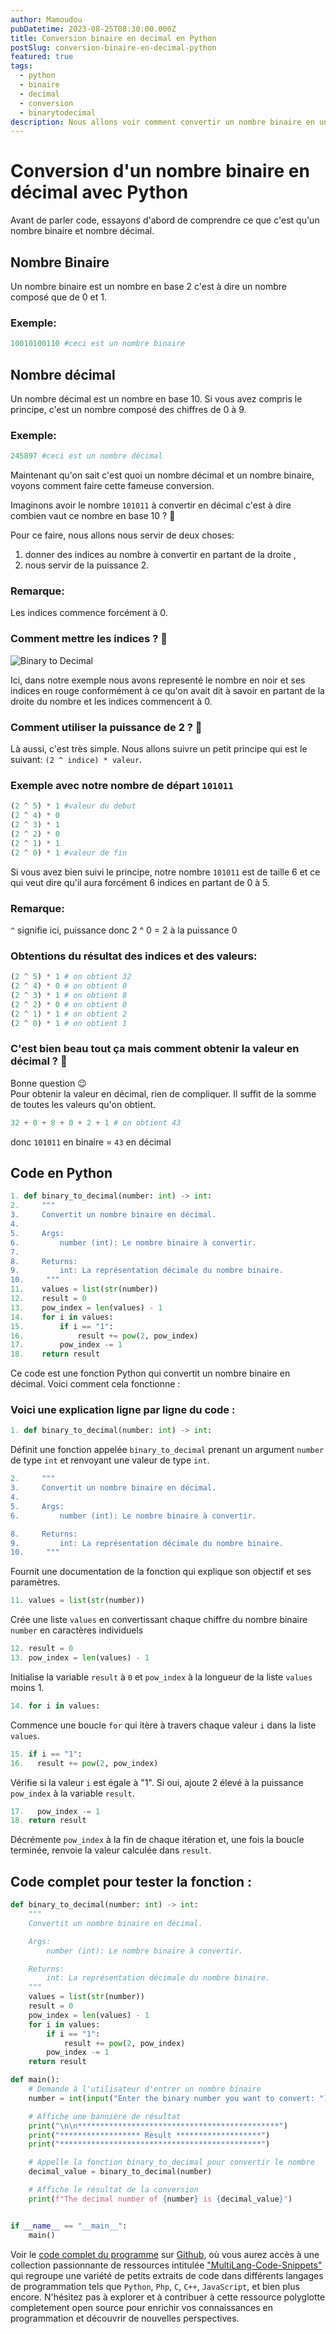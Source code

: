 ```yaml
---
author: Mamoudou
pubDatetime: 2023-08-25T08:30:00.000Z
title: Conversion binaire en decimal en Python
postSlug: conversion-binaire-en-decimal-python
featured: true
tags:
  - python
  - binaire
  - decimal
  - conversion
  - binarytodecimal
description: Nous allons voir comment convertir un nombre binaire en un nombre decimal en Python.
---
```


# Conversion d'un nombre binaire en décimal avec Python

Avant de parler code, essayons d'abord de comprendre ce que c'est qu'un nombre binaire et nombre décimal.

## Nombre Binaire

Un nombre binaire est un nombre en base 2 c'est à dire un nombre composé que de 0 et 1.

### Exemple:

```python
10010100110 #ceci est un nombre binaire
```

## Nombre décimal

Un nombre décimal est un nombre en base 10. Si vous avez compris le principe, c'est un nombre composé des chiffres de 0 à 9.

### Exemple:

```python
245897 #ceci est un nombre décimal
```

Maintenant qu'on sait c'est quoi un nombre décimal et un nombre binaire, voyons comment faire cette fameuse conversion.

Imaginons avoir le nombre `101011` à convertir en décimal c'est à dire combien vaut ce nombre en base 10 ? 🤔

Pour ce faire, nous allons nous servir de deux choses:

1. donner des indices au nombre à convertir en partant de la droite ,
2. nous servir de la puissance 2.

### Remarque:

Les indices commence forcément à 0.

### Comment mettre les indices ? 🤔

![Binary to Decimal](https://github.com/Mah224Moud/BlogImages/blob/main/Python/binary_to_decimal.png?raw=true)

Ici, dans notre exemple nous avons representé le nombre en noir et ses indices en rouge conformément à ce qu'on avait dit à savoir en partant de la droite du nombre et les indices commencent à 0.

### Comment utiliser la puissance de 2 ? 🤔

Là aussi, c'est très simple. Nous allons suivre un petit principe qui est le suivant: `(2 ^ indice) * valeur`.

### Exemple avec notre nombre de départ `101011`

```python
(2 ^ 5) * 1 #valeur du debut
(2 ^ 4) * 0
(2 ^ 3) * 1
(2 ^ 2) * 0
(2 ^ 1) * 1
(2 ^ 0) * 1 #valeur de fin
```

Si vous avez bien suivi le principe, notre nombre `101011` est de taille 6 et ce qui veut dire qu'il aura forcément 6 indices en partant de 0 à 5.

### Remarque:

`^` signifie ici, puissance donc 2 ^ 0 = 2 à la puissance 0

### Obtentions du résultat des indices et des valeurs:

```python
(2 ^ 5) * 1 # on obtient 32
(2 ^ 4) * 0 # on obtient 0
(2 ^ 3) * 1 # on obtient 8
(2 ^ 2) * 0 # on obtient 0
(2 ^ 1) * 1 # on obtient 2
(2 ^ 0) * 1 # on obtient 1
```

### C'est bien beau tout ça mais comment obtenir la valeur en décimal ? 🤔

Bonne question 😉  
Pour obtenir la valeur en décimal, rien de compliquer. Il suffit de la somme de toutes les valeurs qu'on obtient.

```python
32 + 0 + 8 + 0 + 2 + 1 # on obtient 43
```

donc `101011` en binaire = `43` en décimal

## Code en Python

```python
1. def binary_to_decimal(number: int) -> int:
2.     """
3.     Convertit un nombre binaire en décimal.
4.
5.     Args:
6.         number (int): Le nombre binaire à convertir.
7.
8.     Returns:
9.         int: La représentation décimale du nombre binaire.
10.     """
11.    values = list(str(number))
12.    result = 0
13.    pow_index = len(values) - 1
14.    for i in values:
15.        if i == "1":
16.            result += pow(2, pow_index)
17.        pow_index -= 1
18.    return result
```

Ce code est une fonction Python qui convertit un nombre binaire en décimal. Voici comment cela fonctionne :

### Voici une explication ligne par ligne du code :

```python
1. def binary_to_decimal(number: int) -> int:
```

Définit une fonction appelée `binary_to_decimal` prenant un argument `number` de type `int` et renvoyant une valeur de type `int`.

```python
2.     """
3.     Convertit un nombre binaire en décimal.
4.
5.     Args:
6.         number (int): Le nombre binaire à convertir.

8.     Returns:
9.         int: La représentation décimale du nombre binaire.
10.     """
```

Fournit une documentation de la fonction qui explique son objectif et ses paramètres.

```python
11. values = list(str(number))
```

Crée une liste `values` en convertissant chaque chiffre du nombre binaire `number` en caractères individuels

```python
12. result = 0
13. pow_index = len(values) - 1
```

Initialise la variable `result` à `0` et `pow_index` à la longueur de la liste `values` moins 1.

```python
14. for i in values:
```

Commence une boucle `for` qui itère à travers chaque valeur `i` dans la liste `values`.

```python
15. if i == "1":
16.   result += pow(2, pow_index)
```

Vérifie si la valeur `i` est égale à "1". Si oui, ajoute 2 élevé à la puissance `pow_index` à la variable `result`.

```python
17.   pow_index -= 1
18. return result
```

Décrémente `pow_index` à la fin de chaque itération et, une fois la boucle terminée, renvoie la valeur calculée dans `result`.

## Code complet pour tester la fonction :

```python
def binary_to_decimal(number: int) -> int:
    """
    Convertit un nombre binaire en décimal.

    Args:
        number (int): Le nombre binaire à convertir.

    Returns:
        int: La représentation décimale du nombre binaire.
    """
    values = list(str(number))
    result = 0
    pow_index = len(values) - 1
    for i in values:
        if i == "1":
            result += pow(2, pow_index)
        pow_index -= 1
    return result

def main():
    # Demande à l'utilisateur d'entrer un nombre binaire
    number = int(input("Enter the binary number you want to convert: "))

    # Affiche une bannière de résultat
    print("\n\n*********************************************")
    print("****************** Result *******************")
    print("*********************************************")

    # Appelle la fonction binary_to_decimal pour convertir le nombre
    decimal_value = binary_to_decimal(number)

    # Affiche le résultat de la conversion
    print(f"The decimal number of {number} is {decimal_value}")


if __name__ == "__main__":
    main()

```

Voir le [code complet du programme](https://github.com/Mah224Moud/MultiLang-Code-Snippets/blob/main/Python/binary_to_decimal.py) sur [Github](https://github.com/Mah224Moud/MultiLang-Code-Snippets/), où vous aurez accès à une collection passionnante de ressources intitulée ["MultiLang-Code-Snippets"](https://github.com/Mah224Moud/MultiLang-Code-Snippets/tree/main/Python) qui regroupe une variété de petits extraits de code dans différents langages de programmation tels que `Python`, `Php`, `C`, `C++`, `JavaScript`, et bien plus encore. N'hésitez pas à explorer et à contribuer à cette ressource polyglotte completement open source pour enrichir vos connaissances en programmation et découvrir de nouvelles perspectives.
